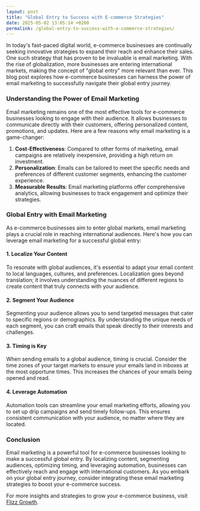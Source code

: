 ```yaml
---
layout: post
title: "Global Entry to Success with E-commerce Strategies"
date: 2025-05-02 13:05:14 +0200
permalink: /global-entry-to-success-with-e-commerce-strategies/
---
```



In today's fast-paced digital world, e-commerce businesses are continually seeking innovative strategies to expand their reach and enhance their sales. One such strategy that has proven to be invaluable is email marketing. With the rise of globalization, more businesses are entering international markets, making the concept of "global entry" more relevant than ever. This blog post explores how e-commerce businesses can harness the power of email marketing to successfully navigate their global entry journey.

### Understanding the Power of Email Marketing

Email marketing remains one of the most effective tools for e-commerce businesses looking to engage with their audience. It allows businesses to communicate directly with their customers, offering personalized content, promotions, and updates. Here are a few reasons why email marketing is a game-changer:

1. **Cost-Effectiveness**: Compared to other forms of marketing, email campaigns are relatively inexpensive, providing a high return on investment.
2. **Personalization**: Emails can be tailored to meet the specific needs and preferences of different customer segments, enhancing the customer experience.
3. **Measurable Results**: Email marketing platforms offer comprehensive analytics, allowing businesses to track engagement and optimize their strategies.

### Global Entry with Email Marketing

As e-commerce businesses aim to enter global markets, email marketing plays a crucial role in reaching international audiences. Here's how you can leverage email marketing for a successful global entry:

#### 1. Localize Your Content

To resonate with global audiences, it's essential to adapt your email content to local languages, cultures, and preferences. Localization goes beyond translation; it involves understanding the nuances of different regions to create content that truly connects with your audience.

#### 2. Segment Your Audience

Segmenting your audience allows you to send targeted messages that cater to specific regions or demographics. By understanding the unique needs of each segment, you can craft emails that speak directly to their interests and challenges.

#### 3. Timing is Key

When sending emails to a global audience, timing is crucial. Consider the time zones of your target markets to ensure your emails land in inboxes at the most opportune times. This increases the chances of your emails being opened and read.

#### 4. Leverage Automation

Automation tools can streamline your email marketing efforts, allowing you to set up drip campaigns and send timely follow-ups. This ensures consistent communication with your audience, no matter where they are located.

### Conclusion

Email marketing is a powerful tool for e-commerce businesses looking to make a successful global entry. By localizing content, segmenting audiences, optimizing timing, and leveraging automation, businesses can effectively reach and engage with international customers. As you embark on your global entry journey, consider integrating these email marketing strategies to boost your e-commerce success.

For more insights and strategies to grow your e-commerce business, visit [Flizz Growth](https://flizzgrowth.com).